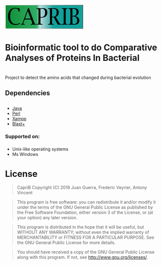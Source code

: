 
![](tutorial/images/caprib.png)
# Bioinformatic tool to do Comparative Analyses of Proteins In Bacterial <h1> 
<p>Project to detect the amino acids that changed during bacterial evolution</p>

## Dependencies<h2>
* [Java](https://www.java.com/fr/download/help/index_installing.xml) 
* [Perl](https://www.activestate.com/activeperl/downloads) 
* [Xampp](https://www.apachefriends.org/index.html ) 
* [Blast+](https://www.ncbi.nlm.nih.gov/books/NBK52637/)

### Supported on:<h3>
* Unix-like operating systems
* Ms Windows

# License
>CapriB
>Copyright (C) 2018  Juan Guerra, Frederic Veyrier, Antony Vincent

>This program is free software: you can redistribute it and/or modify
>it under the terms of the GNU General Public License as published by
>the Free Software Foundation, either version 3 of the License, or
>(at your option) any later version.

>This program is distributed in the hope that it will be useful,
>but WITHOUT ANY WARRANTY; without even the implied warranty of
>MERCHANTABILITY or FITNESS FOR A PARTICULAR PURPOSE.  See the
>GNU General Public License for more details.

>You should have received a copy of the GNU General Public License
>along with this program.  If not, see http://www.gnu.org/licenses/.

